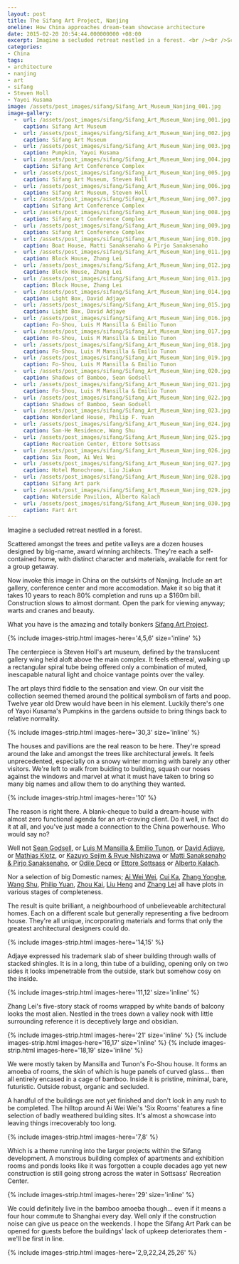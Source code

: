 ```yaml
---
layout: post
title: The Sifang Art Project, Nanjing
oneline: How China approaches dream-team showcase architecture
date: 2015-02-20 20:54:44.000000000 +08:00
excerpt: Imagine a secluded retreat nestled in a forest. <br /><br />Scattered amongst the trees and petite valleys are a dozen houses designed by big-name, award winning architects. <br><br> They're each a self-contained home, with distinct character and materials, available for rent for a group getaway. Now invoke this image in China on the outskirts of Nanjing.
categories:
- China
tags:
- architecture
- nanjing
- art
- sifang
- Steven Holl
- Yayoi Kusama
image: /assets/post_images/sifang/Sifang_Art_Museum_Nanjing_001.jpg
image-gallery:
  -  url: /assets/post_images/sifang/Sifang_Art_Museum_Nanjing_001.jpg
     caption: Sifang Art Museum
  -  url: /assets/post_images/sifang/Sifang_Art_Museum_Nanjing_002.jpg
     caption: Sifang Art Museum
  -  url: /assets/post_images/sifang/Sifang_Art_Museum_Nanjing_003.jpg
     caption: Pumpkin, Yayoi Kusama
  -  url: /assets/post_images/sifang/Sifang_Art_Museum_Nanjing_004.jpg
     caption: Sifang Art Conference Complex
  -  url: /assets/post_images/sifang/Sifang_Art_Museum_Nanjing_005.jpg
     caption: Sifang Art Museum, Steven Holl
  -  url: /assets/post_images/sifang/Sifang_Art_Museum_Nanjing_006.jpg
     caption: Sifang Art Museum, Steven Holl
  -  url: /assets/post_images/sifang/Sifang_Art_Museum_Nanjing_007.jpg
     caption: Sifang Art Conference Complex
  -  url: /assets/post_images/sifang/Sifang_Art_Museum_Nanjing_008.jpg
     caption: Sifang Art Conference Complex
  -  url: /assets/post_images/sifang/Sifang_Art_Museum_Nanjing_009.jpg
     caption: Sifang Art Conference Complex
  -  url: /assets/post_images/sifang/Sifang_Art_Museum_Nanjing_010.jpg
     caption: Boat House, Matti Sanaksenaho & Pirjo Sanaksenaho
  -  url: /assets/post_images/sifang/Sifang_Art_Museum_Nanjing_011.jpg
     caption: Block House, Zhang Lei
  -  url: /assets/post_images/sifang/Sifang_Art_Museum_Nanjing_012.jpg
     caption: Block House, Zhang Lei
  -  url: /assets/post_images/sifang/Sifang_Art_Museum_Nanjing_013.jpg
     caption: Block House, Zhang Lei
  -  url: /assets/post_images/sifang/Sifang_Art_Museum_Nanjing_014.jpg
     caption: Light Box, David Adjaye
  -  url: /assets/post_images/sifang/Sifang_Art_Museum_Nanjing_015.jpg
     caption: Light Box, David Adjaye
  -  url: /assets/post_images/sifang/Sifang_Art_Museum_Nanjing_016.jpg
     caption: Fo-Shou, Luis M Mansilla & Emilio Tunon
  -  url: /assets/post_images/sifang/Sifang_Art_Museum_Nanjing_017.jpg
     caption: Fo-Shou, Luis M Mansilla & Emilio Tunon
  -  url: /assets/post_images/sifang/Sifang_Art_Museum_Nanjing_018.jpg
     caption: Fo-Shou, Luis M Mansilla & Emilio Tunon
  -  url: /assets/post_images/sifang/Sifang_Art_Museum_Nanjing_019.jpg
     caption: Fo-Shou, Luis M Mansilla & Emilio Tunon
  -  url: /assets/post_images/sifang/Sifang_Art_Museum_Nanjing_020.jpg
     caption: Shadows of Bamboo, Sean Godsell
  -  url: /assets/post_images/sifang/Sifang_Art_Museum_Nanjing_021.jpg
     caption: Fo-Shou, Luis M Mansilla & Emilio Tunon
  -  url: /assets/post_images/sifang/Sifang_Art_Museum_Nanjing_022.jpg
     caption: Shadows of Bamboo, Sean Godsell
  -  url: /assets/post_images/sifang/Sifang_Art_Museum_Nanjing_023.jpg
     caption: Wonderland House, Philip F. Yuan
  -  url: /assets/post_images/sifang/Sifang_Art_Museum_Nanjing_024.jpg
     caption: San-He Residence, Wang Shu
  -  url: /assets/post_images/sifang/Sifang_Art_Museum_Nanjing_025.jpg
     caption: Recreation Center, Ettore Sottsass
  -  url: /assets/post_images/sifang/Sifang_Art_Museum_Nanjing_026.jpg
     caption: Six Room, Ai Wei Wei
  -  url: /assets/post_images/sifang/Sifang_Art_Museum_Nanjing_027.jpg
     caption: Hotel Monochrome, Liu Jiakun
  -  url: /assets/post_images/sifang/Sifang_Art_Museum_Nanjing_028.jpg
     caption: Sifang Art park
  -  url: /assets/post_images/sifang/Sifang_Art_Museum_Nanjing_029.jpg
     caption: Waterside Pavilion, Alberto Kalach
  -  url: /assets/post_images/sifang/Sifang_Art_Museum_Nanjing_030.jpg
     caption: Fart Art
---
```

Imagine a secluded retreat nestled in a forest.

Scattered amongst the trees and petite valleys are a dozen houses designed by big-name, award winning architects. They're each a self-contained home, with distinct character and materials, available for rent for a group getaway.

Now invoke this image in China on the outskirts of Nanjing. Include an art gallery, conference center and more accomodation. Make it so big that it takes 10 years to reach 80% completion and runs up a $160m bill. Construction slows to almost dormant. Open the park for viewing anyway; warts and cranes and beauty.

What you have is the amazing and totally bonkers [Sifang Art Project](http://www.sifangartmuseum.org/en/).

{% include images-strip.html images-here='4,5,6' size='inline' %}

The centerpiece is Steven Holl's art museum, defined by the translucent gallery wing held aloft above the main complex. It feels ethereal, walking up a rectangular spiral tube being offered only a combination of muted, inescapable natural light and choice vantage points over the valley.

The art plays third fiddle to the sensation and view. On our visit the collection seemed themed around the political symbolism of farts and poop. Twelve year old Drew would have been in his element. Luckily there's one of Yayoi Kusama's Pumpkins in the gardens outside to bring things back to relative normality.

{% include images-strip.html images-here='30,3' size='inline' %}

The houses and pavillions are the real reason to be here. They're spread around the lake and amongst the trees like architectural jewels. It feels unprecedented, especially on a snowy winter morning with barely any other visitors. We're left to walk from buiding to building, squash our noses against the windows and marvel at what it must have taken to bring so many big names and allow them to do anything they wanted.

{% include images-strip.html images-here='10' %}

The reason is right there. A blank-cheque to build a dream-house with almost zero functional agenda for an art-craving client. Do it well, in fact do it at all, and you've just made a connection to the China powerhouse. Who would say no?

Well not [Sean Godsell](http://www.sifangartmuseum.org/en/ctt.php?cid=162), or [Luis M Mansilla & Emilio Tunon](http://www.sifangartmuseum.org/en/ctt.php?cid=163), or [David Adjaye](http://www.sifangartmuseum.org/en/ctt.php?cid=164), or [Mathias Klotz](http://www.sifangartmuseum.org/en/ctt.php?cid=165), or [Kazuyo Sejim & Ryue Nishizawa](http://www.sifangartmuseum.org/en/ctt.php?cid=167) or [Matti Sanaksenaho & Pirjo Sanaksenaho](http://www.sifangartmuseum.org/en/ctt.php?cid=145), or [Odile Decq](http://www.sifangartmuseum.org/en/ctt.php?cid=171) or [Ettore Sottsass](http://www.sifangartmuseum.org/en/ctt.php?cid=168) or [Alberto Kalach](http://www.sifangartmuseum.org/en/ctt.php?cid=155).

Nor a selection of big Domestic names; [Ai Wei Wei](http://www.sifangartmuseum.org/en/ctt.php?cid=158), [Cui Ka](http://www.sifangartmuseum.org/en/ctt.php?cid=156), [Zhang Yonghe](http://www.sifangartmuseum.org/en/ctt.php?cid=157), [Wang Shu](http://www.sifangartmuseum.org/en/ctt.php?cid=159), [Philip Yuan](http://www.sifangartmuseum.org/en/ctt.php?cid=160), [Zhou Kai](http://www.sifangartmuseum.org/en/ctt.php?cid=166), [Liu Heng](http://www.sifangartmuseum.org/en/ctt.php?cid=161) and [Zhang Lei](http://www.sifangartmuseum.org/en/ctt.php?cid=169) all have plots in various stages of completeness.

The result is quite brilliant, a neighbourhood of unbelieveable architectural homes. Each on a different scale but generally representing a five bedroom house. They're all unique, incorporating materials and forms that only the greatest architectural designers could do.

{% include images-strip.html images-here='14,15' %}

Adjaye expressed his trademark slab of sheer building through walls of stacked shingles. It is in a long, thin tube of a building, opening only on two sides it looks impenetrable from the outside, stark but somehow cosy on the inside.

{% include images-strip.html images-here='11,12' size='inline' %}

Zhang Lei's five-story stack of rooms wrapped by white bands of balcony looks the most alien. Nestled in the trees down a valley nook with little surrounding reference it is deceptively large and obsidian.

{% include images-strip.html images-here='21' size='inline' %}
{% include images-strip.html images-here='16,17' size='inline' %}
{% include images-strip.html images-here='18,19' size='inline' %}

We were mostly taken by Mansilla and Tunon's Fo-Shou house. It forms an amoeba of rooms, the skin of which is huge panels of curved glass... then all entirely encased in a cage of bamboo. Inside it is pristine, minimal, bare, futuristic. Outside robust, organic and secluded.

A handful of the buildings are not yet finished and don't look in any rush to be completed. The hilltop around Ai Wei Wei's 'Six Rooms' features a fine selection of badly weathered building sites. It's almost a showcase into leaving things irrecoverably too long.

{% include images-strip.html images-here='7,8' %}

Which is a theme running into the larger projects within the Sifang development. A monstrous building complex of apartments and exhibition rooms and ponds looks like it was forgotten a couple decades ago yet new construction is still going strong across the water in Sottsass' Recreation Center.

{% include images-strip.html images-here='29' size='inline' %}

We could definitely live in the bamboo amoeba though... even if it means a four hour commute to Shanghai every day. Well only if the construction noise can give us peace on the weekends. I hope the Sifang Art Park can be opened for guests before the buildings' lack of upkeep deteriorates them - we'll be first in line.

{% include images-strip.html images-here='2,9,22,24,25,26' %}

